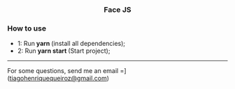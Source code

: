 <h3 align="center">
  Face JS
</h3>


### **How to use**

- 1: Run<strong> yarn </strong> (install all dependencies);
- 2: Run<strong> yarn start </strong> (Start project);

---
For some questions, send me an email =] (tiagohenriquequeiroz@gmail.com)
